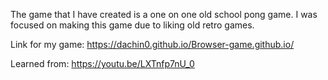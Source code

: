 The game that I have created is a one on one old school pong game. I was focused on making this game due to liking old retro games.

Link for my game: https://dachin0.github.io/Browser-game.github.io/

Learned from: https://youtu.be/LXTnfp7nU_0
